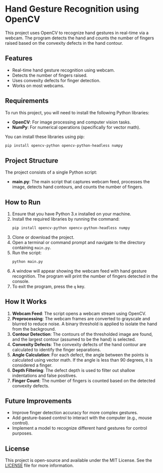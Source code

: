 
# Hand Gesture Recognition using OpenCV

This project uses OpenCV to recognize hand gestures in real-time via a webcam. The program detects the hand and counts the number of fingers raised based on the convexity defects in the hand contour.

## Features

- Real-time hand gesture recognition using webcam.
- Detects the number of fingers raised.
- Uses convexity defects for finger detection.
- Works on most webcams.

## Requirements

To run this project, you will need to install the following Python libraries:

- **OpenCV**: For image processing and computer vision tasks.
- **NumPy**: For numerical operations (specifically for vector math).

You can install these libraries using pip:

```bash
pip install opencv-python opencv-python-headless numpy
```

## Project Structure

The project consists of a single Python script:

- **main.py**: The main script that captures webcam feed, processes the image, detects hand contours, and counts the number of fingers.

## How to Run

1. Ensure that you have Python 3.x installed on your machine.
2. Install the required libraries by running the command:
   ```bash
   pip install opencv-python opencv-python-headless numpy
   ```
3. Clone or download the project.
4. Open a terminal or command prompt and navigate to the directory containing `main.py`.
5. Run the script:
   ```bash
   python main.py
   ```
6. A window will appear showing the webcam feed with hand gesture recognition. The program will print the number of fingers detected in the console.
7. To exit the program, press the `q` key.

## How It Works

1. **Webcam Feed**: The script opens a webcam stream using OpenCV.
2. **Preprocessing**: The webcam frames are converted to grayscale and blurred to reduce noise. A binary threshold is applied to isolate the hand from the background.
3. **Contour Detection**: The contours of the thresholded image are found, and the largest contour (assumed to be the hand) is selected.
4. **Convexity Defects**: The convexity defects of the hand contour are calculated to identify the finger separations.
5. **Angle Calculation**: For each defect, the angle between the points is calculated using vector math. If the angle is less than 90 degrees, it is considered a finger.
6. **Depth Filtering**: The defect depth is used to filter out shallow indentations and false positives.
7. **Finger Count**: The number of fingers is counted based on the detected convexity defects.


## Future Improvements

- Improve finger detection accuracy for more complex gestures.
- Add gesture-based control to interact with the computer (e.g., mouse control).
- Implement a model to recognize different hand gestures for control purposes.

## License

This project is open-source and available under the MIT License. See the [LICENSE](LICENSE) file for more information.

